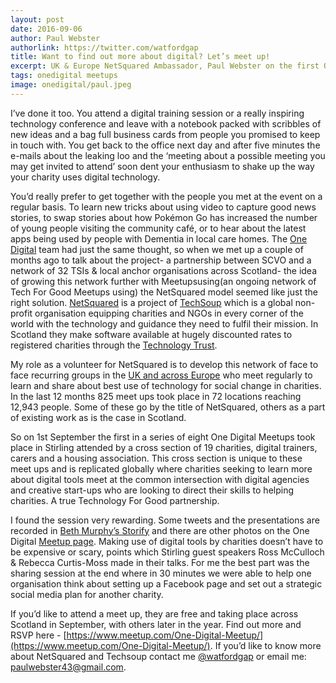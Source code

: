 ```yaml
---
layout: post
date: 2016-09-06
author: Paul Webster
authorlink: https://twitter.com/watfordgap
title: Want to find out more about digital? Let’s meet up!
excerpt: UK & Europe NetSquared Ambassador, Paul Webster on the first One Digital Meetup and the context of Netsquared
tags: onedigital meetups
image: onedigital/paul.jpeg
---
```


I’ve done it too. You attend a digital training session or a really inspiring technology conference and leave with a notebook packed with scribbles of new ideas and a bag full business cards from people you promised to keep in touch with. You get back to the office next day and after five minutes the e-mails about the leaking loo and the ‘meeting about a possible meeting you may get invited to attend’ soon dent your enthusiasm to shake up the way your charity uses digital technology.

You’d really prefer to get together with the people you met at the event on a regular basis. To learn new tricks about using video to capture good news stories, to swap stories about how Pokémon Go has increased the number of young people visiting the community café, or to hear about the latest apps being used by people with Dementia in local care homes. The [One Digital](http://digital.scvo.org.uk/onedigital/) team had just the same thought, so when we met up a couple of months ago to talk about the project- a partnership between SCVO and a network of 32 TSIs & local anchor organisations across Scotland- the idea of growing this network further with Meetupsusing(an ongoing network of Tech For Good Meetups using) the NetSquared model seemed like just the right solution. [NetSquared](http://www.netsquared.org/about) is a project of [TechSoup](http://meet.techsoup.org/about-us/) which is a global non-profit organisation equipping charities and NGOs in every corner of the world with the technology and guidance they need to fulfil their mission. In Scotland they make software available at hugely discounted rates to registered charities through the [Technology Trust](https://www.tt-exchange.org/).

My role as a volunteer for NetSquared is to develop this network of face to face recurring groups in the [UK and across Europe](http://www.netsquared.org/local?field_geofield_distance%5Bdistance%5D=3000&field_geofield_distance%5Borigin%5D=edinburgh) who meet regularly to learn and share about best use of technology for social change in charities. In the last 12 months 825 meet ups took place in 72 locations reaching 12,943 people. Some of these go by the title of NetSquared, others as a part of existing work as is the case in Scotland.

So on 1st September the first in a series of eight One Digital Meetups took place in Stirling attended by a cross section of 19 charities, digital trainers, carers and a housing association. This cross section is unique to these meet ups and is replicated globally where charities seeking to learn more about digital tools meet at the common intersection with digital agencies and creative start-ups who are looking to direct their skills to helping charities. A true Technology For Good partnership. 

I found the session very rewarding. Some tweets and the presentations are recorded in [Beth Murphy’s Storify](https://storify.com/Betty_Murphy/one-digital-meetup-stirling) and there are other photos on the One Digital [Meetup page](https://www.meetup.com/One-Digital-Meetup/). Making use of digital tools by charities doesn’t have to be expensive or scary, points which Stirling guest speakers Ross McCulloch & Rebecca Curtis-Moss made in their talks. For me the best part was the sharing session at the end where in 30 minutes we were able to help one organisation think about setting up a Facebook page and set out a strategic social media plan for another charity.

If you’d like to attend a meet up, they are free and taking place across Scotland in September, with others later in the year. Find out more and RSVP here - [https://www.meetup.com/One-Digital-Meetup/](https://www.meetup.com/One-Digital-Meetup/). If you’d like to know more about NetSquared and Techsoup contact me [@watfordgap](https://twitter.com/watfordgap) or email me: [paulwebster43@gmail.com](mailto:paulwebster43@gmail.com).
